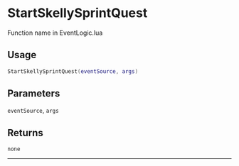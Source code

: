# StartSkellySprintQuest
Function name in EventLogic.lua
## Usage
```lua
StartSkellySprintQuest(eventSource, args)
```
## Parameters
`eventSource`, `args`
## Returns
`none`

---